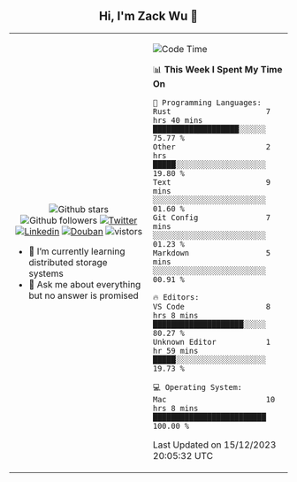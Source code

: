 <h2 align="center"> Hi, I'm Zack Wu 👋 </h2>

<table>
    <tr>
        <td valign="center" width="50%">
            <p align="center">
              <img src="https://img.shields.io/github/stars/izackwu?style=social" alt="Github stars" />
              <img src="https://img.shields.io/github/followers/izackwu?style=social" alt="Github followers" />
              <a href="https://twitter.com/_zackwu"><img src="https://img.shields.io/badge/@__zackwu-1DA1F2?style=flat&logo=Twitter&logoColor=white" alt="Twitter"/></a>
              <a href="https://www.linkedin.com/in/izackwu/?locale=en_US"><img src="https://img.shields.io/badge/@izackwu-0073b1?style=flat&logo=LinkedIn&logoColor=white" alt="Linkedin" /></a>
              <a href="https://www.douban.com/people/keith1"><img src="https://img.shields.io/badge/@keith1-007722?style=flat&logo=Douban&logoColor=white" alt="Douban" /></a>
              <img src="https://visitor-badge.glitch.me/badge?page_id=keithnull" alt="vistors" />
            </p>
            <ul>
                <li>🌱 I’m currently learning distributed storage systems</li>
                <li>💬 Ask me about everything but no answer is promised</li>
            </ul>
        </td>
       <td valign="top" width="50%">
    
<!--START_SECTION:waka-->
![Code Time](http://img.shields.io/badge/Code%20Time-2%2C302%20hrs%2038%20mins-blue)

📊 **This Week I Spent My Time On** 

```text
💬 Programming Languages: 
Rust                     7 hrs 40 mins       ███████████████████░░░░░░   75.77 % 
Other                    2 hrs               █████░░░░░░░░░░░░░░░░░░░░   19.80 % 
Text                     9 mins              ░░░░░░░░░░░░░░░░░░░░░░░░░   01.60 % 
Git Config               7 mins              ░░░░░░░░░░░░░░░░░░░░░░░░░   01.23 % 
Markdown                 5 mins              ░░░░░░░░░░░░░░░░░░░░░░░░░   00.91 % 

🔥 Editors: 
VS Code                  8 hrs 8 mins        ████████████████████░░░░░   80.27 % 
Unknown Editor           1 hr 59 mins        █████░░░░░░░░░░░░░░░░░░░░   19.73 % 

💻 Operating System: 
Mac                      10 hrs 8 mins       █████████████████████████   100.00 % 
```


 Last Updated on 15/12/2023 20:05:32 UTC
<!--END_SECTION:waka-->
</td></tr>
</table>


